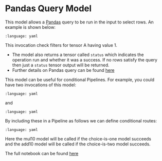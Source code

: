 # Pandas Query Model

This model allows a [Pandas](https://pandas.pydata.org/)  query to be run in the input to select rows. An example is shown below:

```{literalinclude} ../../../../../samples/models/choice1.yaml 
:language: yaml
```

This invocation check filters for tensor A having value 1.

  * The model also returns a tensor called `status` which indicates the operation run and whether it was a success. If no rows satisfy the query then just a `status` tensor output will be returned.
  * Further details on Pandas query can be found [here](https://pandas.pydata.org/docs/reference/api/pandas.DataFrame.query.html)


This model can be useful for conditional Pipelines. For example, you could have two invocations of this model:

```{literalinclude} ../../../../../samples/models/choice1.yaml 
:language: yaml
```

and

```{literalinclude} ../../../../../samples/models/choice2.yaml 
:language: yaml
```

By including these in a Pipeline as follows we can define conditional routes:

```{literalinclude} ../../../../../samples/pipelines/choice.yaml 
:language: yaml
```

Here the mul10 model will be called if the choice-is-one model succeeds and the add10 model will be called if the choice-is-two model succeeds.

The full notebook can be found [here](../../examples/pandasquery.md)


